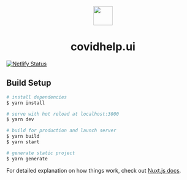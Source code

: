 <p align="center">
  <img height="50px" src="https://covidhelp.page/covidhelp.png" />
</p>
<h1 align="center">covidhelp.ui</h1>

[![Netlify Status](https://api.netlify.com/api/v1/badges/3bbdfe41-1ec6-4bbe-be16-acffc5a056cb/deploy-status)](https://app.netlify.com/sites/covidhelp-page/deploys)

## Build Setup

```bash
# install dependencies
$ yarn install

# serve with hot reload at localhost:3000
$ yarn dev

# build for production and launch server
$ yarn build
$ yarn start

# generate static project
$ yarn generate
```

For detailed explanation on how things work, check out [Nuxt.js docs](https://nuxtjs.org).
